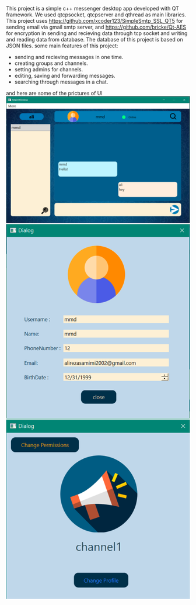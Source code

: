 This project is a simple c++ messenger desktop app developed with QT framework.
We used qtcpsocket, qtcpserver and qthread as main libraries. 
This project uses https://github.com/xcoder123/SimpleSmtp_SSL_QT5 for sending email via gmail smtp server,
and https://github.com/bricke/Qt-AES for encryption in sending and recieving data through tcp socket and writing and reading data from database.
The database of this project is based on JSON files.
some main features of this project:
- sending and recieving messages in one time.
- creating groups and channels.
- setting admins for channels.
- editing, saving and forwarding messages.
- searching through messages in a chat.


and here are some of the prictures of UI
![Chat page](images/img1.png)
![Profile page](images/img2.png)
![Channel profile page](images/img3.png)

